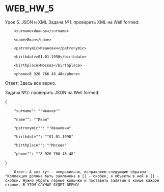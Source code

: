 # WEB_HW_5
Урок 5. JSON и XML
Задача №1: проверить XML на Well formed:

<req>

        <surname>Иванов</surname>

        <name>Иван</name>

        <patronymic>Иванович</patronymic>

        <birthdate>01.01.1990</birthdate>

        <birthplace>Москва</birthplace>

        <phone>8 926 766 48 48</phone>

</req>

Ответ: Здесь все верно.



Задача №2: проверить JSON на Well formed:

{

        "surname": ""Иванов""

        "name"": ""Иван"

        "patronymic"": ""Иванович"

        "birthdate"": ""01.01.1990"

        "birthplace"": ""Москва"

        "phone"": ""8 926 766 48 48"
}

        Ответ: А вот тут - неправильно, исправляем следующим образом - "Коллекция должна быть заключена в [] - скобки, а объекты в ней в {} - скобки. Нужно убрать парные ковычки и поставить запятые в конце каждой строки. В ЭТОМ СЛУЧАЕ БУДЕТ ВЕРНО!
